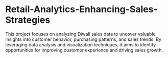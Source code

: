 # Retail-Analytics-Enhancing-Sales-Strategies
This project focuses on analyzing Diwali sales data to uncover valuable insights into customer behavior, purchasing patterns, and sales trends. By leveraging data analysis and visualization techniques, it aims to identify opportunities for improving customer experience and driving sales growth.  
